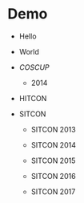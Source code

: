 Demo
===

* Hello
* World

* *COSCUP*
  * 2014
* HITCON

* SITCON
  * SITCON 2013
  * SITCON 2014
  * SITCON 2015

  * SITCON 2016
  * SITCON 2017
